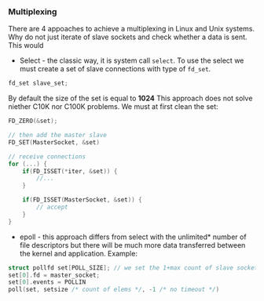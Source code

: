 ### Multiplexing
There are 4 appoaches to achieve a multiplexing in Linux and Unix systems.
Why do not just iterate of slave sockets and check whether a data is sent.
This would 
- Select - the classic way, it is system call `select`. 
To use the select we must create a set of slave connections with type of `fd_set`.
```C
fd_set slave_set;
```
By default the size of the set is equal to **1024**
This approach does not solve niether C10K nor C100K problems.
We must at first clean the set:
```C
FD_ZERO(&set);

// then add the master slave
FD_SET(MasterSocket, &set)

// receive connections
for (...) {
	if(FD_ISSET(*iter, &set)) {
		//...
	}

	if(FD_ISSET(MasterSocket, &set)) {
		// accept
	}
}
```

- epoll - this approach differs from select with the unlimited* number of file descriptors but there will be much more data transferred between the kernel and application.
Example:
```C
struct pollfd set[POLL_SIZE]; // we set the 1+max count of slave sockets
set[0].fd = master_socket;
set[0].events = POLLIN
poll(set, setsize /* count of elems */, -1 /* no timeout */)
```

